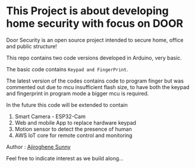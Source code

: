 # This Project is about developing home security with focus on DOOR

Door Security is an open source project intended to secure home, office and public structure!

This repo contains two code versions developed in Arduino, very basic.

The basic code contains `Keypad and FingerPrint`.  

The latest version of the codes contains code to program finger but was commented out due to mcu insufficient flash size,  to have both the keypad and fingerprint in program mode a bigger mcu is required.

In the future this code will be extended to contain 

<ol>
    <li>Smart Camera - ESP32-Cam</li>
    <li>Web and mobile App to replace hardware keypad</li>
    <li>Motion sensor to detect the presence of human</li>
    <li>AWS IoT core for remote control and monitoring</li>
</ol>

Author : [Ajiroghene Sunny](https://github.com/Ajioz)

Feel free to indicate interest as we build along...